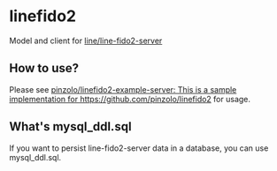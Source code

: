 # linefido2

Model and client for [line/line\-fido2\-server](https://github.com/line/line-fido2-server)

## How to use?

Please see [pinzolo/linefido2\-example\-server: This is a sample implementation for https://github\.com/pinzolo/linefido2](https://github.com/pinzolo/linefido2-example-server) for usage.

## What's mysql_ddl.sql

If you want to persist line-fido2-server data in a database, you can use mysql_ddl.sql.
